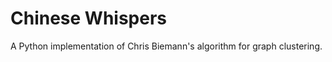 Chinese Whispers
================

A Python implementation of Chris Biemann's algorithm for graph clustering.
